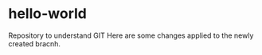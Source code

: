 # hello-world
Repository to understand GIT
Here are some changes applied to the newly created bracnh.
